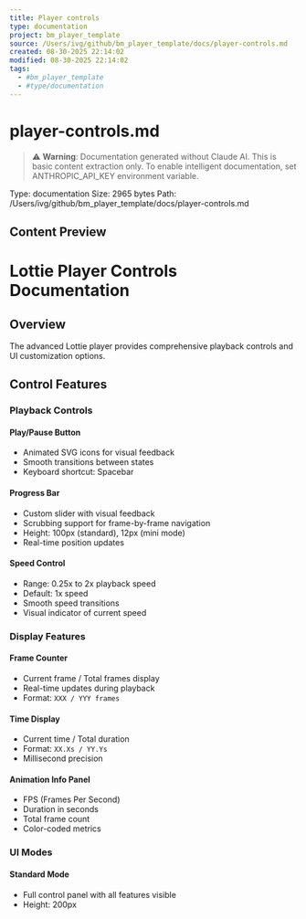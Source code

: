 ```yaml
---
title: Player controls
type: documentation
project: bm_player_template
source: /Users/ivg/github/bm_player_template/docs/player-controls.md
created: 08-30-2025 22:14:02
modified: 08-30-2025 22:14:02
tags:
  - #bm_player_template
  - #type/documentation
---
```


# player-controls.md

> ⚠️ **Warning**: Documentation generated without Claude AI. This is basic content extraction only.
> To enable intelligent documentation, set ANTHROPIC_API_KEY environment variable.

Type: documentation
Size: 2965 bytes
Path: /Users/ivg/github/bm_player_template/docs/player-controls.md

## Content Preview

# Lottie Player Controls Documentation

## Overview

The advanced Lottie player provides comprehensive playback controls and UI customization options.

## Control Features

### Playback Controls

#### Play/Pause Button
- Animated SVG icons for visual feedback
- Smooth transitions between states
- Keyboard shortcut: Spacebar

#### Progress Bar
- Custom slider with visual feedback
- Scrubbing support for frame-by-frame navigation
- Height: 100px (standard), 12px (mini mode)
- Real-time position updates

#### Speed Control
- Range: 0.25x to 2x playback speed
- Default: 1x speed
- Smooth speed transitions
- Visual indicator of current speed

### Display Features

#### Frame Counter
- Current frame / Total frames display
- Real-time updates during playback
- Format: `XXX / YYY frames`

#### Time Display
- Current time / Total duration
- Format: `XX.Xs / YY.Ys`
- Millisecond precision

#### Animation Info Panel
- FPS (Frames Per Second)
- Duration in seconds
- Total frame count
- Color-coded metrics

### UI Modes

#### Standard Mode
- Full control panel with all features visible
- Height: 200px